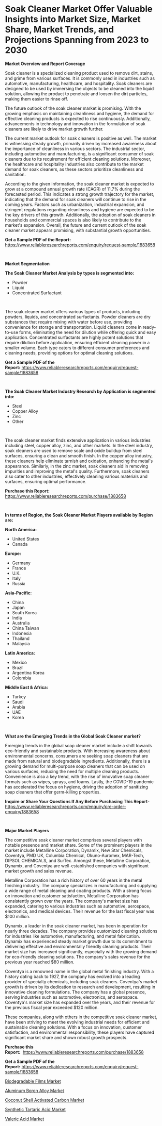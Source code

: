 <p><h1>Soak Cleaner Market Offer Valuable Insights into Market Size, Market Share, Market Trends, and Projections Spanning from 2023 to 2030</h1></p><p><strong>Market Overview and Report Coverage</strong></p>
<p><p>Soak cleaner is a specialized cleaning product used to remove dirt, stains, and grime from various surfaces. It is commonly used in industries such as automotive, manufacturing, healthcare, and hospitality. Soak cleaners are designed to be used by immersing the objects to be cleaned into the liquid solution, allowing the product to penetrate and loosen the dirt particles, making them easier to rinse off.</p><p>The future outlook of the soak cleaner market is promising. With the growing emphasis on maintaining cleanliness and hygiene, the demand for effective cleaning products is expected to rise continuously. Additionally, advancements in technology and innovation in the formulation of soak cleaners are likely to drive market growth further.</p><p>The current market outlook for soak cleaners is positive as well. The market is witnessing steady growth, primarily driven by increased awareness about the importance of cleanliness in various sectors. The industrial sector, including automotive and manufacturing, is a significant consumer of soak cleaners due to its requirement for efficient cleaning solutions. Moreover, the healthcare and hospitality industries also contribute to the market demand for soak cleaners, as these sectors prioritize cleanliness and sanitation.</p><p>According to the given information, the soak cleaner market is expected to grow at a compound annual growth rate (CAGR) of 11.7% during the forecasted period. This indicates a strong growth trajectory for the market, indicating that the demand for soak cleaners will continue to rise in the coming years. Factors such as urbanization, industrial expansion, and stringent regulations regarding cleanliness and hygiene are expected to be the key drivers of this growth. Additionally, the adoption of soak cleaners in households and commercial spaces is also likely to contribute to the market's expansion. Overall, the future and current outlook of the soak cleaner market appears promising, with substantial growth opportunities.</p></p>
<p><strong>Get a Sample PDF of the Report:</strong> <a href="https://www.reliableresearchreports.com/enquiry/request-sample/1883658">https://www.reliableresearchreports.com/enquiry/request-sample/1883658</a></p>
<p>&nbsp;</p>
<p><strong>Market Segmentation</strong></p>
<p><strong>The Soak Cleaner Market Analysis by types is segmented into:</strong></p>
<p><ul><li>Powder</li><li>Liquid</li><li>Concentrated Surfactant</li></ul></p>
<p>&nbsp;</p>
<p><p>The soak cleaner market offers various types of products, including powders, liquids, and concentrated surfactants. Powder cleaners are dry substances that require mixing with water before use, providing convenience for storage and transportation. Liquid cleaners come in ready-to-use forms, eliminating the need for dilution while offering quick and easy application. Concentrated surfactants are highly potent solutions that require dilution before application, ensuring efficient cleaning power in a smaller volume. Each type caters to different consumer preferences and cleaning needs, providing options for optimal cleaning solutions.</p></p>
<p><strong>Get a Sample PDF of the Report:</strong>&nbsp;<a href="https://www.reliableresearchreports.com/enquiry/request-sample/1883658">https://www.reliableresearchreports.com/enquiry/request-sample/1883658</a></p>
<p>&nbsp;</p>
<p><strong>The Soak Cleaner Market Industry Research by Application is segmented into:</strong></p>
<p><ul><li>Steel</li><li>Copper Alloy</li><li>Zinc</li><li>Other</li></ul></p>
<p>&nbsp;</p>
<p><p>The soak cleaner market finds extensive application in various industries including steel, copper alloy, zinc, and other markets. In the steel industry, soak cleaners are used to remove scale and oxide buildup from steel surfaces, ensuring a clean and smooth finish. In the copper alloy industry, these cleaners help eliminate tarnish and oxidation, enhancing the metal's appearance. Similarly, in the zinc market, soak cleaners aid in removing impurities and improving the metal's quality. Furthermore, soak cleaners also cater to other industries, effectively cleaning various materials and surfaces, ensuring optimal performance.</p></p>
<p><strong>Purchase this Report:</strong>&nbsp; <a href="https://www.reliableresearchreports.com/purchase/1883658">https://www.reliableresearchreports.com/purchase/1883658</a></p>
<p>&nbsp;</p>
<p><strong>In terms of Region, the Soak Cleaner Market Players available by Region are:</strong></p>
<p>
    <p> <strong> North America: </strong>
        <ul>
            <li>United States</li>
            <li>Canada</li>
        </ul>
        </p> 
    <p> <strong> Europe: </strong>
        <ul>
            <li>Germany</li>
            <li>France</li>
            <li>U.K.</li>
            <li>Italy</li>
            <li>Russia</li>
        </ul>
        </p> 
    <p> <strong> Asia-Pacific: </strong>
        <ul>
            <li>China</li>
            <li>Japan</li>
            <li>South Korea</li>
            <li>India</li>
            <li>Australia</li>
            <li>China Taiwan</li>
            <li>Indonesia</li>
            <li>Thailand</li>
            <li>Malaysia</li>
        </ul>
        </p> 
    <p> <strong> Latin America: </strong>
        <ul>
            <li>Mexico</li>
            <li>Brazil</li>
            <li>Argentina Korea</li>
            <li>Colombia</li>
        </ul>
        </p> 
    <p> <strong> Middle East & Africa: </strong>
        <ul>
            <li>Turkey</li>
            <li>Saudi</li>
            <li>Arabia</li>
            <li>UAE</li>
            <li>Korea</li>
        </ul>
    </p>
    </p>
<p>&nbsp;</p>
<p><strong>What are the Emerging Trends in the Global Soak Cleaner market?</strong></p>
<p><p>Emerging trends in the global soap cleaner market include a shift towards eco-friendly and sustainable products. With increasing awareness about environmental concerns, consumers are seeking soap cleaners that are made from natural and biodegradable ingredients. Additionally, there is a growing demand for multi-purpose soap cleaners that can be used on various surfaces, reducing the need for multiple cleaning products. Convenience is also a key trend, with the rise of innovative soap cleaner formats such as wipes, sprays, and foams. Lastly, the COVID-19 pandemic has accelerated the focus on hygiene, driving the adoption of sanitizing soap cleaners that offer germ-killing properties.</p></p>
<p><strong>Inquire or Share Your Questions If Any Before Purchasing This Report</strong>- <a href="https://www.reliableresearchreports.com/enquiry/pre-order-enquiry/1883658">https://www.reliableresearchreports.com/enquiry/pre-order-enquiry/1883658</a></p>
<p>&nbsp;</p>
<p><strong>Major Market Players</strong></p>
<p><p>The competitive soak cleaner market comprises several players with notable presence and market share. Some of the prominent players in the market include Metalline Corporation, Dynamix, New Star Chemicals, Coventya, PMD UK, Columbia Chemical, Okuno-Auromex, MAR-Tech, DIPSOL CHEMICALS, and SurTec. Amongst these, Metalline Corporation, Dynamix, and Coventya are well-established companies with significant market growth and sales revenue.</p><p>Metalline Corporation has a rich history of over 60 years in the metal finishing industry. The company specializes in manufacturing and supplying a wide range of metal cleaning and coating products. With a strong focus on innovation and customer satisfaction, Metalline Corporation has consistently grown over the years. The company's market size has expanded, catering to various industries such as automotive, aerospace, electronics, and medical devices. Their revenue for the last fiscal year was $100 million.</p><p>Dynamix, a leader in the soak cleaner market, has been in operation for nearly three decades. The company provides customized cleaning solutions for industries like automotive, manufacturing, and metal fabrication. Dynamix has experienced steady market growth due to its commitment to delivering effective and environmentally friendly cleaning products. Their market size has increased significantly, especially with the growing demand for eco-friendly cleaning solutions. The company's sales revenue for the previous year reached $80 million.</p><p>Coventya is a renowned name in the global metal finishing industry. With a history dating back to 1927, the company has evolved into a leading provider of specialty chemicals, including soak cleaners. Coventya's market growth is driven by its dedication to research and development, resulting in innovative cleaning formulations. The company has a global presence, serving industries such as automotive, electronics, and aerospace. Coventya's market size has expanded over the years, and their revenue for the previous fiscal year exceeded $120 million.</p><p>These companies, along with others in the competitive soak cleaner market, have been striving to meet the evolving industrial needs for efficient and sustainable cleaning solutions. With a focus on innovation, customer satisfaction, and environmental responsibility, these players have captured significant market share and shown robust growth prospects.</p></p>
<p><strong>Purchase this Report:</strong>&nbsp;&nbsp;<a href="https://www.reliableresearchreports.com/purchase/1883658">https://www.reliableresearchreports.com/purchase/1883658</a></p>
<p></p>
<p><strong>Get a Sample PDF of the Report:</strong>&nbsp;<a href="https://www.reliableresearchreports.com/enquiry/request-sample/1883658">https://www.reliableresearchreports.com/enquiry/request-sample/1883658</a></p>
<p><p><a href="https://github.com/dziulagalemab/Market-Research-Report-List-1/blob/main/biodegradable-films-market.md">Biodegradable Films Market</a></p><p><a href="https://github.com/grishafomin4852/Market-Research-Report-List-1/blob/main/aluminum-boron-alloy-market.md">Aluminum Boron Alloy Market</a></p><p><a href="https://github.com/prosalinda88/Market-Research-Report-List-1/blob/main/coconut-shell-activated-carbon-market.md">Coconut Shell Activated Carbon Market</a></p><p><a href="https://github.com/abbypearson7765/Market-Research-Report-List-1/blob/main/synthetic-tartaric-acid-market.md">Synthetic Tartaric Acid Market</a></p><p><a href="https://github.com/jonneygiverf/Market-Research-Report-List-1/blob/main/valeric-acid-market.md">Valeric Acid Market</a></p></p>